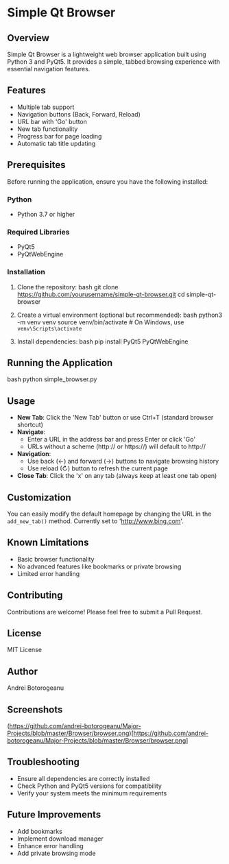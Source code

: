 # Simple Qt Browser

## Overview

Simple Qt Browser is a lightweight web browser application built using Python 3 and PyQt5. It provides a simple, tabbed browsing experience with essential navigation features.

## Features

- Multiple tab support
- Navigation buttons (Back, Forward, Reload)
- URL bar with 'Go' button
- New tab functionality
- Progress bar for page loading
- Automatic tab title updating

## Prerequisites

Before running the application, ensure you have the following installed:

### Python
- Python 3.7 or higher

### Required Libraries
- PyQt5
- PyQtWebEngine

### Installation

1. Clone the repository:
   bash
   git clone https://github.com/yourusername/simple-qt-browser.git
   cd simple-qt-browser
   

2. Create a virtual environment (optional but recommended):
   bash
   python3 -m venv venv
   source venv/bin/activate  # On Windows, use `venv\Scripts\activate`
   

3. Install dependencies:
   bash
   pip install PyQt5 PyQtWebEngine
   

## Running the Application

bash
python simple_browser.py


## Usage

- **New Tab**: Click the 'New Tab' button or use Ctrl+T (standard browser shortcut)
- **Navigate**: 
  - Enter a URL in the address bar and press Enter or click 'Go'
  - URLs without a scheme (http:// or https://) will default to http://
- **Navigation**: 
  - Use back (←) and forward (→) buttons to navigate browsing history
  - Use reload (↻) button to refresh the current page
- **Close Tab**: Click the 'x' on any tab (always keep at least one tab open)

## Customization

You can easily modify the default homepage by changing the URL in the `add_new_tab()` method. Currently set to 'http://www.bing.com'.

## Known Limitations

- Basic browser functionality
- No advanced features like bookmarks or private browsing
- Limited error handling

## Contributing

Contributions are welcome! Please feel free to submit a Pull Request.

## License

MIT License

## Author

Andrei Botorogeanu

## Screenshots
(https://github.com/andrei-botorogeanu/Major-Projects/blob/master/Browser/browser.png)[https://github.com/andrei-botorogeanu/Major-Projects/blob/master/Browser/browser.png]



## Troubleshooting

- Ensure all dependencies are correctly installed
- Check Python and PyQt5 versions for compatibility
- Verify your system meets the minimum requirements

## Future Improvements

- Add bookmarks
- Implement download manager
- Enhance error handling
- Add private browsing mode
